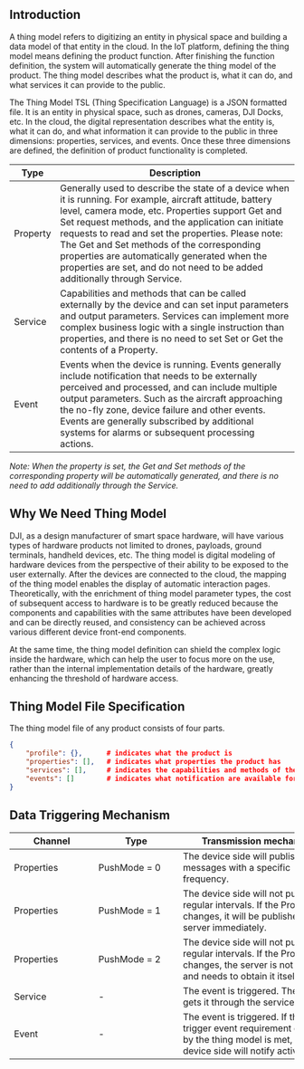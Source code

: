 ## Introduction

A thing model refers to digitizing an entity in physical space and building a data model of that entity in the cloud. In the IoT platform, defining the thing model means defining the product function. After finishing the function definition, the system will automatically generate the thing model of the product. The thing model describes what the product is, what it can do, and what services it can provide to the public.

The Thing Model TSL (Thing Specification Language) is a JSON formatted file. It is an entity in physical space, such as drones, cameras, DJI Docks, etc. In the cloud, the digital representation describes what the entity is, what it can do, and what information it can provide to the public in three dimensions: properties, services, and events. Once these three dimensions are defined, the definition of product functionality is completed.

| Type     | Description                                                  |
| -------- | ------------------------------------------------------------ |
| Property | Generally used to describe the state of a device when it is running. For example, aircraft attitude, battery level, camera mode, etc. Properties support Get and Set request methods, and the application can initiate requests to read and set the properties. Please note: The Get and Set methods of the corresponding properties are automatically generated when the properties are set, and do not need to be added additionally through Service. |
| Service  | Capabilities and methods that can be called externally by the device and can set input parameters and output parameters. Services can implement more complex business logic with a single instruction than properties, and there is no need to set Set or Get the contents of a Property. |
| Event    | Events when the device is running. Events generally include notification that needs to be externally perceived and processed, and can include multiple output parameters. Such as the aircraft approaching the no-fly zone, device failure and other events. Events are generally subscribed by additional systems for alarms or subsequent processing actions. |

*Note: When the property is set, the Get and Set methods of the corresponding property will be automatically generated, and there is no need to add additionally through the Service.*

## Why We Need Thing Model

DJI, as a design manufacturer of smart space hardware, will have various types of hardware products not limited to drones, payloads, ground terminals, handheld devices, etc. The thing model is digital modeling of hardware devices from the perspective of their ability to be exposed to the user externally. After the devices are connected to the cloud, the mapping of the thing model enables the display of automatic interaction pages. Theoretically, with the enrichment of thing model parameter types, the cost of subsequent access to hardware is to be greatly reduced because the components and capabilities with the same attributes have been developed and can be directly reused, and consistency can be achieved across various different device front-end components.

At the same time, the thing model definition can shield the complex logic inside the hardware, which can help the user to focus more on the use, rather than the internal implementation details of the hardware, greatly enhancing the threshold of hardware access.


## Thing Model File Specification

The thing model file of any product consists of four parts.

```json
{
	"profile": {},		# indicates what the product is
	"properties": [],	# indicates what properties the product has
	"services": [],		# indicates the capabilities and methods of the product that can be called externally
	"events": []		# indicates what notification are available for this product that need to be perceived and processe
}
```


## Data Triggering Mechanism

| Channel  <div style="width: 100pt"/>    | Type       <div style="width: 100pt"/>    | Transmission mechanism         <div style="width: 200pt"/>                                | Frequency  <div style="width: 100pt"/> |
| ---------- | ------------ | ------------------------------------------------------------ | --------- |
| Properties | PushMode = 0 | The device side will publish messages with a specific frequency. | 0.5 Hz    |
| Properties | PushMode = 1 | The device side will not publish at regular intervals. If the Property changes, it will be published to the server immediately. |      -     |
| Properties | PushMode = 2 | The device side will not publish at regular intervals. If the Property changes, the server is not notified and needs to obtain it itself. |     -      |
| Service    |       -       | The event is triggered. The cloud gets it through the service channel. |     -      |
| Event      |      -        | The event is triggered. If the trigger event requirement defined by the thing model is met, the device side will notify actively. |    -       |
